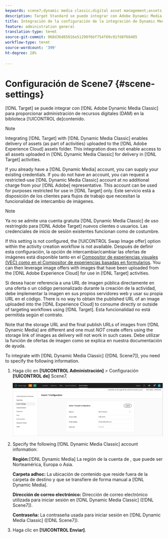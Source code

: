 ```yaml
---
keywords: scene7;dynamic media classic;digital asset management;assets;dam;content library
description: Target Standard se puede integrar con Adobe Dynamic Media Classic para proporcionar administración de recursos digitales (DAM) en la biblioteca de contenido.
title: Integración de la configuración de la integración de Dynamic Media Classic
feature: administration general
translation-type: tm+mt
source-git-commit: 968d36d65016e51290f6bf754f69c91fd8f68405
workflow-type: tm+mt
source-wordcount: '399'
ht-degree: 28%

---
```



# Configuración de Scene7 {#scene-settings}

[!DNL Target] se puede integrar con [!DNL Adobe Dynamic Media Classic] para proporcionar administración de recursos digitales (DAM) en la biblioteca [!UICONTROL de]contenido.

>[!NOTE]
>
>Integrating [!DNL Target] with [!DNL Dynamic Media Classic] enables delivery of assets (as part of activities) uploaded to the [!DNL Adobe Experience Cloud] assets folder. This integration does not enable access to all assets uploaded in [!DNL Dynamic Media Classic] for delivery in [!DNL Target] activities.

If you already have a [!DNL Dynamic Media] account, you can supply your existing credentials. If you do not have an account, you can request a restricted-use [!DNL Dynamic Media Classic] account at no additional charge from your [!DNL Adobe] representative. This account can be used for purposes restricted for use in [!DNL Target] only. Este servicio está a disposición de los clientes para flujos de trabajo que necesitan la funcionalidad de intercambio de imágenes.

>[!NOTE]
>
>Ya no se admite una cuenta gratuita [!DNL Dynamic Media Classic] de uso restringido para [!DNL Adobe Target] nuevos clientes o usuarios. Las credenciales de inicio de sesión existentes funcionan como de costumbre.

If this setting is not configured, the [!UICONTROL Swap Image offer] option within the activity creation workflow is not available. Después de definir esta configuración, la opción de intercambiar/cambiar las ofertas de imágenes está disponible tanto en el  [Compositor de experiencias visuales (VEC) como en el Compositor de experiencias basadas en formularios](/help/c-experiences/experiences.md#concept_A2E10F6AFB3D4AEAB6951EE14688848D). You can then leverage image offers with images that have been uploaded from the [!DNL Adobe Experience Cloud] for use in [!DNL Target] activities.

Si desea hacer referencia a una URL de imagen pública directamente en una oferta o un código personalizado durante la creación de la actividad, debe implementar la imagen en sus propios servidores web y usar su propia URL en el código. There is no way to obtain the published URL of an image uploaded into the [!DNL Experience Cloud] to consume directly or outside of targeting workflows using [!DNL Target]. Esta funcionalidad no está permitida según el contrato.

Note that the storage URL and the final publish URLs of images from [!DNL Dynamic Media] are different and one must *NOT* create offers using the storage link of images as delivery will not work in such cases. Debe utilizar la función de ofertas de imagen como se explica en nuestra documentación de ayuda.

To integrate with [!DNL Dynamic Media Classic] ([!DNL Scene7]), you need to specify the following information.

1. Haga clic en **[!UICONTROL Administración]** > Configuración **[!UICONTROL de]** Scene7.

   ![Página de Scene7](/help/administrating-target/assets/scene7.png)

1. Specify the following [!DNL Dynamic Media Classic] account information:

   **Región:**[!DNL Dynamic Media] La región de la cuenta de , que puede ser Norteamérica, Europa o Asia.

   **Carpeta adhoc:** La ubicación de contenido que reside fuera de la carpeta de destino y que se transfiere de forma manual a [!DNL Dynamic Media].

   **Dirección de correo electrónico:** Dirección de correo electrónico utilizada para iniciar sesión en [!DNL Dynamic Media Classic] ([!DNL Scene7]).

   **Contraseña:** La contraseña usada para iniciar sesión en [!DNL Dynamic Media Classic] ([!DNL Scene7]).

1. Haga clic en **[!UICONTROL Enviar]**.
